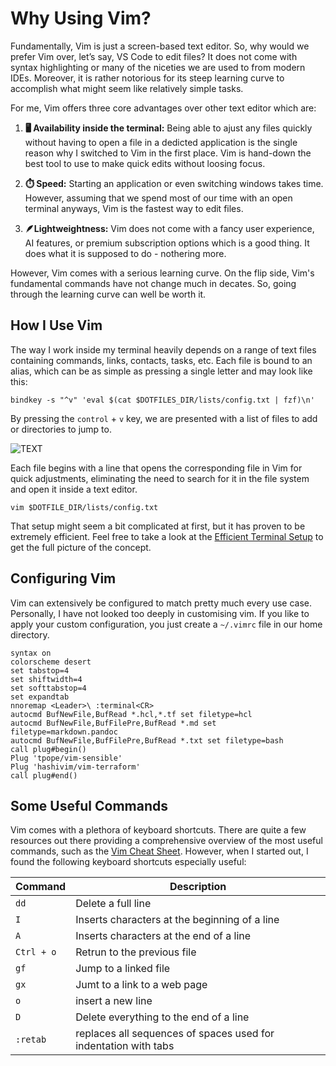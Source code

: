 <!--
date=2025-01-18
topic=engineering
summary=Outlines a range or reasons for using Vim
-->

# Why Using Vim?

Fundamentally, Vim is just a screen-based text editor. So, why would we prefer Vim over, let’s say, VS Code to edit files? It does not come with syntax highlighting or many of the niceties we are used to from modern IDEs. Moreover, it is rather notorious for its steep learning curve to accomplish what might seem like relatively simple tasks.

For me, Vim offers three core advantages over other text editor which are:

1. **🖥️ Availability inside the terminal:** Being able to ajust any files quickly without having to open a file in a dedicted application is the single reason why I switched to Vim in the first place. Vim is hand-down the best tool to use to make quick edits without loosing focus.

2. **⏱️ Speed:** Starting an application or even switching windows takes time. However, assuming that we spend most of our time with an open terminal anyways, Vim is the fastest way to edit files.

3. **🪶Lightweightness:** Vim does not come with a fancy user experience, AI features, or premium subscription options which is a good thing. It does what it is supposed to do - nothering more.

However, Vim comes with a serious learning curve. On the flip side, Vim's fundamental commands have not change much in decates. So, going through the learning curve can well be worth it.

## How I Use Vim

The way I work inside my terminal heavily depends on a range of text files containing commands, links, contacts, tasks, etc. Each file is bound to an alias, which can be as simple as pressing a single letter and may look like this:

```TS
bindkey -s "^v" 'eval $(cat $DOTFILES_DIR/lists/config.txt | fzf)\n'
```

By pressing the `control` + `v` key, we are presented with a list of files to add or directories to jump to.

![TEXT](assets/posts/engineering/why-using-vim/config.png)

Each file begins with a line that opens the corresponding file in Vim for quick adjustments, eliminating the need to search for it in the file system and open it inside a text editor.

```TS
vim $DOTFILE_DIR/lists/config.txt
```

That setup might seem a bit complicated at first, but it has proven to be extremely efficient. Feel free to take a look at the [Efficient Terminal Setup](https://janladicha.de/engineering/efficient-terminal-setup) to get the full picture of the concept.

## Configuring Vim 

Vim can extensively be configured to match pretty much every use case. Personally, I have not looked too deeply in customising vim. If you like to apply your custom configuration, you just create a `~/.vimrc` file in our home directory.

```TS
syntax on
colorscheme desert
set tabstop=4
set shiftwidth=4
set softtabstop=4
set expandtab
nnoremap <Leader>\ :terminal<CR>
autocmd BufNewFile,BufRead *.hcl,*.tf set filetype=hcl
autocmd BufNewFile,BufFilePre,BufRead *.md set filetype=markdown.pandoc
autocmd BufNewFile,BufFilePre,BufRead *.txt set filetype=bash
call plug#begin()
Plug 'tpope/vim-sensible'
Plug 'hashivim/vim-terraform'
call plug#end()
```

## Some Useful Commands

Vim comes with a plethora of keyboard shortcuts. There are quite a few resources out there providing a comprehensive overview of the most useful commands, such as the [Vim Cheat Sheet](https://vim.rtorr.com). However, when I started out, I found the following keyboard shortcuts especially useful:

| Command    | Description                                                      |
|------------|------------------------------------------------------------------|
| `dd`       | Delete a full line                                               |
| `I`        | Inserts characters at the beginning of a line                    |
| `A`        | Inserts characters at the end of a line                          |
| `Ctrl + o` | Retrun to the previous file                                      |
| `gf`       | Jump to a linked file                                            |
| `gx`       | Jumt to a link to a web page                                     |
| `o`        | insert a new line                                                |
| `D`        | Delete everything to the end of a line                           |
| `:retab`   | replaces all sequences of spaces used for indentation with tabs  |
